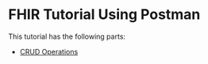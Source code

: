 # FHIR Tutorial Using Postman

This tutorial has the following parts:

* [CRUD Operations](crud/README.md)